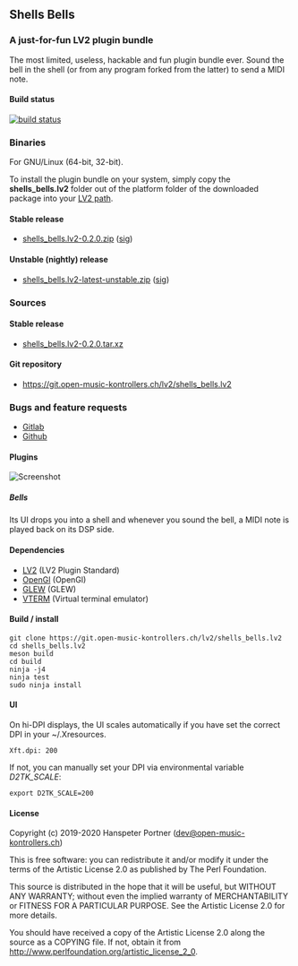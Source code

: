 ## Shells Bells

### A just-for-fun LV2 plugin bundle

The most limited, useless, hackable and fun plugin bundle ever. Sound the bell in the shell
(or from any program forked from the latter) to send a MIDI note.

#### Build status

[![build status](https://gitlab.com/OpenMusicKontrollers/shells_bells.lv2/badges/master/build.svg)](https://gitlab.com/OpenMusicKontrollers/shells_bells.lv2/commits/master)

### Binaries

For GNU/Linux (64-bit, 32-bit).

To install the plugin bundle on your system, simply copy the __shells_bells.lv2__
folder out of the platform folder of the downloaded package into your
[LV2 path](http://lv2plug.in/pages/filesystem-hierarchy-standard.html).

#### Stable release

* [shells_bells.lv2-0.2.0.zip](https://dl.open-music-kontrollers.ch/shells_bells.lv2/stable/shells_bells.lv2-0.2.0.zip) ([sig](https://dl.open-music-kontrollers.ch/shells_bells.lv2/stable/shells_bells.lv2-0.2.0.zip.sig))

#### Unstable (nightly) release

* [shells_bells.lv2-latest-unstable.zip](https://dl.open-music-kontrollers.ch/shells_bells.lv2/unstable/shells_bells.lv2-latest-unstable.zip) ([sig](https://dl.open-music-kontrollers.ch/shells_bells.lv2/unstable/shells_bells.lv2-latest-unstable.zip.sig))

### Sources

#### Stable release

* [shells_bells.lv2-0.2.0.tar.xz](https://git.open-music-kontrollers.ch/lv2/shells_bells.lv2/snapshot/shells_bells.lv2-0.2.0.tar.xz)

#### Git repository

* <https://git.open-music-kontrollers.ch/lv2/shells_bells.lv2>

<!--
### Packages

* [ArchLinux](https://www.archlinux.org/packages/community/x86_64/shells_bells.lv2/)
-->

### Bugs and feature requests

* [Gitlab](https://gitlab.com/OpenMusicKontrollers/shells_bells.lv2)
* [Github](https://github.com/OpenMusicKontrollers/shells_bells.lv2)

#### Plugins

![Screenshot](https://git.open-music-kontrollers.ch/lv2/shells_bells.lv2/plain/screenshots/screenshot_1.png)

##### Bells

Its UI drops you into a shell and whenever you sound the bell, a MIDI note
is played back on its DSP side.

#### Dependencies

* [LV2](http://lv2plug.in) (LV2 Plugin Standard)
* [OpenGl](https://www.opengl.org) (OpenGl)
* [GLEW](http://glew.sourceforge.net) (GLEW)
* [VTERM](http://www.leonerd.org.uk/code/libvterm) (Virtual terminal emulator)

#### Build / install

	git clone https://git.open-music-kontrollers.ch/lv2/shells_bells.lv2
	cd shells_bells.lv2
	meson build
	cd build
	ninja -j4
	ninja test
	sudo ninja install

#### UI

On hi-DPI displays, the UI scales automatically if you have set the correct DPI
in your ~/.Xresources.

    Xft.dpi: 200

If not, you can manually set your DPI via environmental variable *D2TK_SCALE*:

    export D2TK_SCALE=200

#### License

Copyright (c) 2019-2020 Hanspeter Portner (dev@open-music-kontrollers.ch)

This is free software: you can redistribute it and/or modify
it under the terms of the Artistic License 2.0 as published by
The Perl Foundation.

This source is distributed in the hope that it will be useful,
but WITHOUT ANY WARRANTY; without even the implied warranty of
MERCHANTABILITY or FITNESS FOR A PARTICULAR PURPOSE. See the
Artistic License 2.0 for more details.

You should have received a copy of the Artistic License 2.0
along the source as a COPYING file. If not, obtain it from
<http://www.perlfoundation.org/artistic_license_2_0>.
